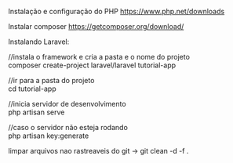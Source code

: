 Instalação e configuração do PHP
https://www.php.net/downloads

Instalar composer
https://getcomposer.org/download/

Instalando Laravel:<br>

//instala o framework e cria a pasta e o nome do projeto<br>
composer create-project laravel/laravel tutorial-app<br>

//ir para a pasta do projeto<br>
cd tutorial-app<br>

//inicia servidor de desenvolvimento<br>
php artisan serve<br>

//caso o servidor não esteja rodando<br>
php artisan key:generate<br>


limpar arquivos nao rastreaveis do git -> git clean  -d  -f .
